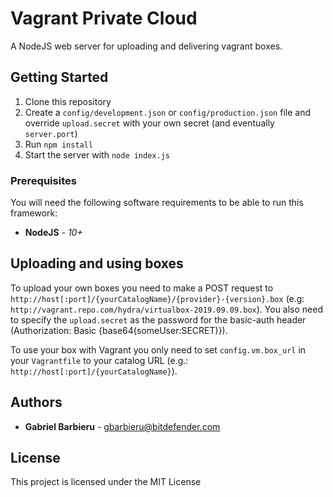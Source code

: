 # Vagrant Private Cloud

A NodeJS web server for uploading and delivering vagrant boxes.

## Getting Started

1. Clone this repository
2. Create a `config/development.json` or `config/production.json` file and override `upload.secret` with your own secret (and eventually `server.port`)
3. Run `npm install`
4. Start the server with `node index.js`

### Prerequisites

You will need the following software requirements to be able to run this framework:
* **NodeJS** - *10+*

## Uploading and using boxes
To upload your own boxes you need to make a POST request to `http://host[:port]/{yourCatalogName}/{provider}-{version}.box` (e.g: `http://vagrant.repo.com/hydra/virtualbox-2019.09.09.box`).
You also need to specify the `upload.secret` as the password for the basic-auth header (Authorization: Basic {base64(someUser:SECRET)}).
 
To use your box with Vagrant you only need to set `config.vm.box_url` in your `Vagrantfile` to your catalog URL (e.g.: `http://host[:port]/{yourCatalogName}`). 

## Authors

* **Gabriel Barbieru** - [gbarbieru@bitdefender.com](mailto:gbarbieru@bitdefender.com)

## License

This project is licensed under the MIT License
